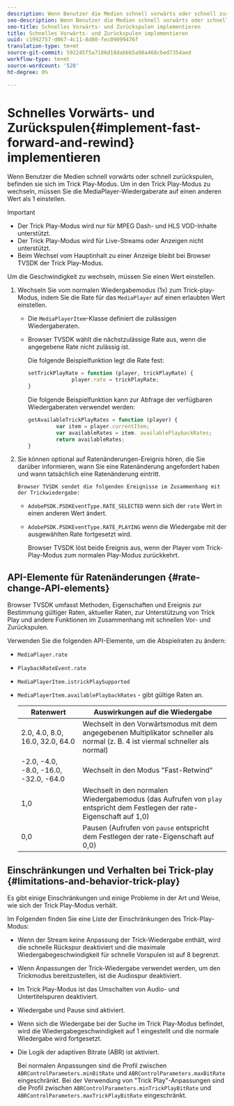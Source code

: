 ```yaml
---
description: Wenn Benutzer die Medien schnell vorwärts oder schnell zurückspulen, befinden sie sich im Trick Play-Modus. Um in den Trick Play-Modus zu wechseln, müssen Sie die MediaPlayer-Wiedergaberate auf einen anderen Wert als 1 einstellen.
seo-description: Wenn Benutzer die Medien schnell vorwärts oder schnell zurückspulen, befinden sie sich im Trick Play-Modus. Um in den Trick Play-Modus zu wechseln, müssen Sie die MediaPlayer-Wiedergaberate auf einen anderen Wert als 1 einstellen.
seo-title: Schnelles Vorwärts- und Zurückspulen implementieren
title: Schnelles Vorwärts- und Zurückspulen implementieren
uuid: c1992757-d067-4c11-8d08-fec09099476f
translation-type: tm+mt
source-git-commit: 592245f5a7186d18dabbb5a98a468cbed7354aed
workflow-type: tm+mt
source-wordcount: '528'
ht-degree: 0%

---
```



# Schnelles Vorwärts- und Zurückspulen{#implement-fast-forward-and-rewind} implementieren

Wenn Benutzer die Medien schnell vorwärts oder schnell zurückspulen, befinden sie sich im Trick Play-Modus. Um in den Trick Play-Modus zu wechseln, müssen Sie die MediaPlayer-Wiedergaberate auf einen anderen Wert als 1 einstellen.

>[!IMPORTANT]
>
>* Der Trick Play-Modus wird nur für MPEG Dash- und HLS VOD-Inhalte unterstützt.
>* Der Trick Play-Modus wird für Live-Streams oder Anzeigen nicht unterstützt.
>* Beim Wechsel vom Hauptinhalt zu einer Anzeige bleibt bei Browser TVSDK der Trick Play-Modus.

>



Um die Geschwindigkeit zu wechseln, müssen Sie einen Wert einstellen.

1. Wechseln Sie vom normalen Wiedergabemodus (1x) zum Trick-play-Modus, indem Sie die Rate für das `MediaPlayer` auf einen erlaubten Wert einstellen.

   * Die `MediaPlayerItem`-Klasse definiert die zulässigen Wiedergaberaten.
   * Browser TVSDK wählt die nächstzulässige Rate aus, wenn die angegebene Rate nicht zulässig ist.

      Die folgende Beispielfunktion legt die Rate fest:

      ```js
      setTrickPlayRate = function (player, trickPlayRate) { 
                    player.rate = trickPlayRate; 
      }
      ```

      Die folgende Beispielfunktion kann zur Abfrage der verfügbaren Wiedergaberaten verwendet werden:

      ```js
      getAvailableTrickPlayRates = function (player) { 
               var item = player.currentItem; 
               var availableRates = item. availablePlaybackRates; 
               return availableRates; 
      } 
      ```

1. Sie können optional auf Ratenänderungen-Ereignis hören, die Sie darüber informieren, wann Sie eine Ratenänderung angefordert haben und wann tatsächlich eine Ratenänderung eintritt.

       Browser TVSDK sendet die folgenden Ereignisse im Zusammenhang mit der Trickwiedergabe:
   
   * `AdobePSDK.PSDKEventType.RATE_SELECTED` wenn sich der  `rate` Wert in einen anderen Wert ändert.

   * `AdobePSDK.PSDKEventType.RATE_PLAYING` wenn die Wiedergabe mit der ausgewählten Rate fortgesetzt wird.

      Browser TVSDK löst beide Ereignis aus, wenn der Player vom Trick-Play-Modus zum normalen Play-Modus zurückkehrt.

## API-Elemente für Ratenänderungen {#rate-change-API-elements}

Browser TVSDK umfasst Methoden, Eigenschaften und Ereignis zur Bestimmung gültiger Raten, aktueller Raten, zur Unterstützung von Trick Play und andere Funktionen im Zusammenhang mit schnellen Vor- und Zurückspulen.

Verwenden Sie die folgenden API-Elemente, um die Abspielraten zu ändern:

* `MediaPlayer.rate`
* `PlaybackRateEvent.rate`
* `MediaPlayerItem.istrickPlaySupported`
* `MediaPlayerItem.availablePlaybackRates` - gibt gültige Raten an.

   | Ratenwert | Auswirkungen auf die Wiedergabe |
   |---|---|
   | 2.0, 4.0, 8.0, 16.0, 32.0, 64.0 | Wechselt in den Vorwärtsmodus mit dem angegebenen Multiplikator schneller als normal (z. B. 4 ist viermal schneller als normal) |
   | -2.0, -4.0, -8.0, -16.0, -32.0, -64.0 | Wechselt in den Modus &quot;Fast-Retwind&quot; |
   | 1,0 | Wechselt in den normalen Wiedergabemodus (das Aufrufen von `play` entspricht dem Festlegen der rate-Eigenschaft auf 1,0) |
   | 0,0 | Pausen (Aufrufen von `pause` entspricht dem Festlegen der rate-Eigenschaft auf 0,0) |

## Einschränkungen und Verhalten bei Trick-play {#limitations-and-behavior-trick-play}

Es gibt einige Einschränkungen und einige Probleme in der Art und Weise, wie sich der Trick Play-Modus verhält.

Im Folgenden finden Sie eine Liste der Einschränkungen des Trick-Play-Modus:

* Wenn der Stream keine Anpassung der Trick-Wiedergabe enthält, wird die schnelle Rückspur deaktiviert und die maximale Wiedergabegeschwindigkeit für schnelle Vorspulen ist auf 8 begrenzt.
* Wenn Anpassungen der Trick-Wiedergabe verwendet werden, um den Trickmodus bereitzustellen, ist die Audiospur deaktiviert.
* Im Trick Play-Modus ist das Umschalten von Audio- und Untertitelspuren deaktiviert.
* Wiedergabe und Pause sind aktiviert.
* Wenn sich die Wiedergabe bei der Suche im Trick Play-Modus befindet, wird die Wiedergabegeschwindigkeit auf 1 eingestellt und die normale Wiedergabe wird fortgesetzt.
* Die Logik der adaptiven Bitrate (ABR) ist aktiviert.

   Bei normalen Anpassungen sind die Profil zwischen `ABRControlParameters.minBitRate` und `ABRControlParameters.maxBitRate` eingeschränkt. Bei der Verwendung von &quot;Trick Play&quot;-Anpassungen sind die Profil zwischen `ABRControlParameters.minTrickPlayBitRate` und `ABRControlParameters.maxTrickPlayBitRate` eingeschränkt.